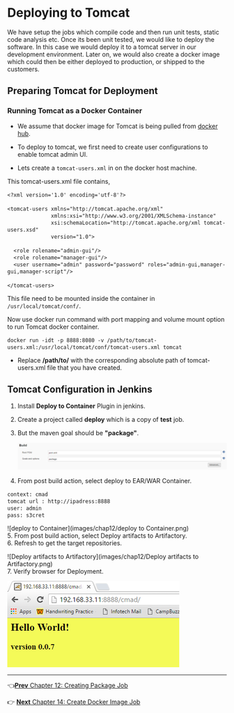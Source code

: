 # Deploying to Tomcat

We have setup the jobs which compile code and then run unit tests, static code analysis etc. Once its been unit tested, we would like to deploy the software. In this case we would deploy it to a tomcat server in our development environment. Later on, we would also create a docker image which could then be either deployed to production, or shipped to the customers.

## Preparing Tomcat for Deployment

### Running Tomcat as a Docker Container

* We assume that docker image for Tomcat is being pulled from [docker hub](https://hub.docker.com/_/tomcat/).

* To deploy to tomcat, we first need to create user configurations to enable tomcat admin UI.

* Lets create a `tomcat-users.xml` in on the docker host machine.

This tomcat-users.xml file contains,

```
<?xml version='1.0' encoding='utf-8'?>

<tomcat-users xmlns="http://tomcat.apache.org/xml"
              xmlns:xsi="http://www.w3.org/2001/XMLSchema-instance"
              xsi:schemaLocation="http://tomcat.apache.org/xml tomcat-users.xsd"
              version="1.0">

  <role rolename="admin-gui"/>
  <role rolename="manager-gui"/>
  <user username="admin" password="password" roles="admin-gui,manager-gui,manager-script"/>

</tomcat-users>
```

This file need to be mounted inside the container in `/usr/local/tomcat/conf/`.

Now use docker run command with port mapping and volume mount option to run Tomcat docker container.

```
docker run -idt -p 8888:8080 -v /path/to/tomcat-users.xml:/usr/local/tomcat/conf/tomcat-users.xml tomcat
```

* Replace **/path/to/** with the corresponding absolute path of tomcat-users.xml file that you have created.

## Tomcat Configuration in Jenkins

1. Install **Deploy to Container** Plugin in jenkins.

2. Create a project called **deploy** which is a copy of **test** job.

3. But the maven goal should be **"package"**.

    ![maven](images/chap12/mvn.png)  
4. From post build action, select deploy to EAR/WAR Container.

```
context: cmad
tomcat url : http://ipadress:8888
user: admin
pass: s3cret
```

  ![deploy to Container](images/chap12/deploy to Container.png)  
5. From post build action, select Deploy artifacts to Artifactory.  
6. Refresh to get the target repositories.

  ![Deploy artifacts to Artifactory](images/chap12/Deploy artifacts to Artifactory.png)  
7. Verify browser for Deployment.

  ![Deployment](images/chap12/Deployment.png)

----
:point_left:[**Prev** Chapter 12: Creating Package  Job](120_create_package_job.md)

:point_right: [**Next** Chapter 14: Create Docker Image Job](chapters/140_create_docker_image.md)
